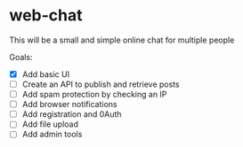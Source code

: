 # web-chat
This will be a small and simple online chat for multiple people

Goals:
- [x] Add basic UI
- [ ] Create an API to publish and retrieve posts
- [ ] Add spam protection by checking an IP
- [ ] Add browser notifications
- [ ] Add registration and 0Auth
- [ ] Add file upload
- [ ] Add admin tools
